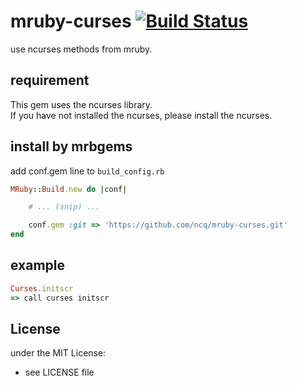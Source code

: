 # mruby-curses   [![Build Status](https://travis-ci.org/KotaroHibi/mruby-curses.png?branch=master)](https://travis-ci.org/KotaroHibi/mruby-curses)
use ncurses methods from mruby.

## requirement
This gem uses the ncurses library.  
If you have not installed the ncurses, please install the ncurses.

## install by mrbgems 
add conf.gem line to `build_config.rb` 

```ruby
MRuby::Build.new do |conf|

    # ... (snip) ...

    conf.gem :git => 'https://github.com/ncq/mruby-curses.git'
end
```
## example 
```ruby
Curses.initscr
=> call curses initscr
```

## License
under the MIT License:
- see LICENSE file
